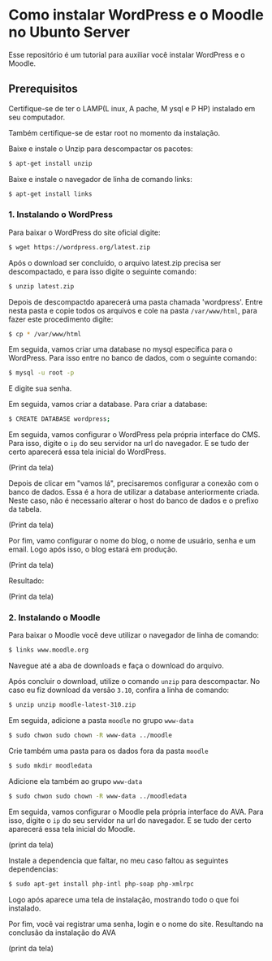 # Como instalar WordPress e o Moodle no Ubunto Server

Esse repositório é um tutorial para auxiliar você instalar WordPress e o Moodle.

## Prerequisitos

Certifique-se de ter o LAMP(L inux, A pache, M ysql e P HP) instalado em seu computador.

Também certifique-se de estar root no momento da instalação.


Baixe e instale o Unzip para descompactar os pacotes:

```bash
$ apt-get install unzip
```

Baixe e instale o navegador de linha de comando links:

```bash
$ apt-get install links
```

### 1. Instalando o WordPress

Para baixar o WordPress do site oficial digite:

```bash
$ wget https://wordpress.org/latest.zip
```

Após o download ser concluído, o arquivo latest.zip precisa ser descompactado, e para isso digite o seguinte comando:

```bash
$ unzip latest.zip
```

Depois de descompactdo aparecerá uma pasta chamada 'wordpress'. Entre nesta pasta e copie todos os arquivos e cole na pasta `/var/www/html`, para fazer este procedimento digite: 

```bash
$ cp * /var/www/html
```

Em seguida, vamos criar uma database no mysql específica para o WordPress. Para isso entre no banco de dados, com o seguinte comando:

```bash
$ mysql -u root -p
```
E digite sua senha.

Em seguida, vamos criar a database. Para criar a database:

```bash
$ CREATE DATABASE wordpress;
```

Em seguida, vamos configurar o WordPress pela própria interface do CMS. Para isso, digite o `ip` do seu servidor na url do navegador. E se tudo der certo aparecerá essa tela inicial do WordPress.

(Print da tela)

Depois de clicar em "vamos lá", precisaremos configurar a conexão com o banco de dados. Essa é a hora de utilizar a database anteriormente criada. Neste caso, não é necessario alterar o host do banco de dados e o prefixo da tabela.

(Print da tela)

Por fim, vamo configurar o nome do blog, o nome de usuário, senha e um email. Logo após isso, o blog estará em produção.

(Print da tela)

Resultado:

(Print da tela)

### 2. Instalando o Moodle

Para baixar o Moodle você deve utilizar o navegador de linha de comando:

```bash
$ links www.moodle.org
```
Navegue até a aba de downloads e faça o download do arquivo.

Após concluir o download, utilize o comando `unzip` para descompactar. No caso eu fiz download da versão `3.10`, confira a linha de comando:

```bash
$ unzip unzip moodle-latest-310.zip
```

Em seguida, adicione a pasta `moodle` no grupo `www-data`

```bash
$ sudo chwon sudo chown -R www-data ../moodle
```

Crie também uma pasta para os dados fora da pasta `moodle`

```bash
$ sudo mkdir moodledata
```
Adicione ela também ao grupo `www-data`

```bash
$ sudo chwon sudo chown -R www-data ../moodledata
```

Em seguida, vamos configurar o Moodle pela própria interface do AVA. Para isso, digite o `ip` do seu servidor na url do navegador. E se tudo der certo aparecerá essa tela inicial do Moodle.

(print da tela)

Instale a dependencia que faltar, no meu caso faltou as seguintes dependencias:

```bash
$ sudo apt-get install php-intl php-soap php-xmlrpc
```

Logo após aparece uma tela de instalação, mostrando todo o que foi instalado.

Por fim, você vai registrar uma senha, login e o nome do site. Resultando na conclusão da instalação do AVA

(print da tela)